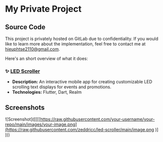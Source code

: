# My Private Project

## Source Code
This project is privately hosted on GitLab due to confidentiality. If you would like to learn more about the implementation, feel free to contact me at [hieuphtse2110@gmail.com](mailto:your_email@example.com).

Here's an short overview of what it does:

### ✨ [LED Scroller]([https://github.com/your-repo-link](https://gitlab.com/titanmob/led-scroller))  

- **Description:** An interactive mobile app for creating customizable LED scrolling text displays for events and promotions.  
- **Technologies:** Flutter, Dart, Realm


## Screenshots


![Screenshot]([[[[https://raw.githubusercontent.com/your-username/your-repo/main/images/your-image.png](https://raw.githubusercontent.com/zeddricc/led-scroller/main/image.png
)]
)))



